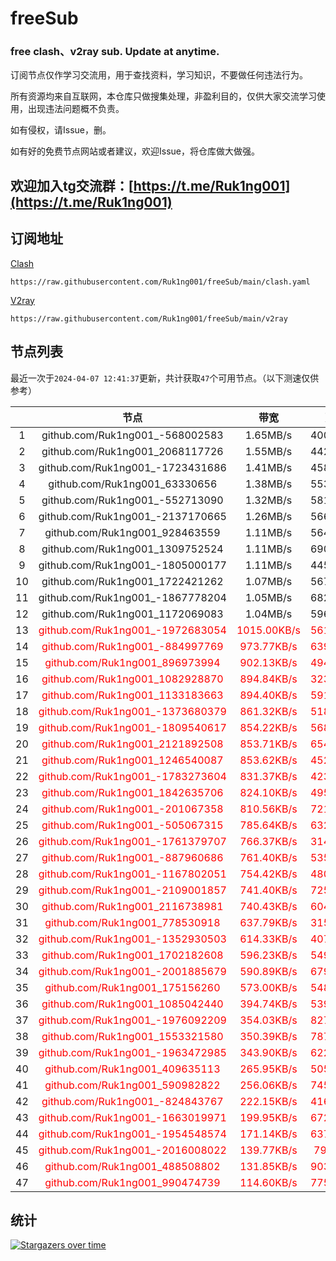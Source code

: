 # freeSub
### free clash、v2ray sub. Update at anytime.

订阅节点仅作学习交流用，用于查找资料，学习知识，不要做任何违法行为。

所有资源均来自互联网，本仓库只做搜集处理，非盈利目的，仅供大家交流学习使用，出现违法问题概不负责。

如有侵权，请Issue，删。

如有好的免费节点网站或者建议，欢迎Issue，将仓库做大做强。

## 欢迎加入tg交流群：[https://t.me/Ruk1ng001](https://t.me/Ruk1ng001)

## 订阅地址
[Clash](https://raw.githubusercontent.com/Ruk1ng001/freeSub/main/clash.yaml)
```
https://raw.githubusercontent.com/Ruk1ng001/freeSub/main/clash.yaml
```
[V2ray](https://raw.githubusercontent.com/Ruk1ng001/freeSub/main/v2ray)
```
https://raw.githubusercontent.com/Ruk1ng001/freeSub/main/v2ray
```

## 节点列表

最近一次于`2024-04-07 12:41:37`更新，共计获取`47`个可用节点。（以下测速仅供参考）

|  | 节点 | 带宽 | 延迟 |
|:-:|:--:|:--:|:--:|
 | 1 | github.com/Ruk1ng001_-568002583 | 1.65MB/s | 400.00ms |
 | 2 | github.com/Ruk1ng001_2068117726 | 1.55MB/s | 442.00ms |
 | 3 | github.com/Ruk1ng001_-1723431686 | 1.41MB/s | 458.00ms |
 | 4 | github.com/Ruk1ng001_63330656 | 1.38MB/s | 553.00ms |
 | 5 | github.com/Ruk1ng001_-552713090 | 1.32MB/s | 581.00ms |
 | 6 | github.com/Ruk1ng001_-2137170665 | 1.26MB/s | 566.00ms |
 | 7 | github.com/Ruk1ng001_928463559 | 1.11MB/s | 564.00ms |
 | 8 | github.com/Ruk1ng001_1309752524 | 1.11MB/s | 690.00ms |
 | 9 | github.com/Ruk1ng001_-1805000177 | 1.11MB/s | 445.00ms |
 | 10 | github.com/Ruk1ng001_1722421262 | 1.07MB/s | 567.00ms |
 | 11 | github.com/Ruk1ng001_-1867778204 | 1.05MB/s | 682.00ms |
 | 12 | github.com/Ruk1ng001_1172069083 | 1.04MB/s | 596.00ms |
 | 13 | <font color=red>github.com/Ruk1ng001_-1972683054</font> | <font color=red>1015.00KB/s</font> | <font color=red>561.00ms</font> |
 | 14 | <font color=red>github.com/Ruk1ng001_-884997769</font> | <font color=red>973.77KB/s</font> | <font color=red>639.00ms</font> |
 | 15 | <font color=red>github.com/Ruk1ng001_896973994</font> | <font color=red>902.13KB/s</font> | <font color=red>494.00ms</font> |
 | 16 | <font color=red>github.com/Ruk1ng001_1082928870</font> | <font color=red>894.84KB/s</font> | <font color=red>323.00ms</font> |
 | 17 | <font color=red>github.com/Ruk1ng001_1133183663</font> | <font color=red>894.40KB/s</font> | <font color=red>591.00ms</font> |
 | 18 | <font color=red>github.com/Ruk1ng001_-1373680379</font> | <font color=red>861.32KB/s</font> | <font color=red>518.00ms</font> |
 | 19 | <font color=red>github.com/Ruk1ng001_-1809540617</font> | <font color=red>854.22KB/s</font> | <font color=red>568.00ms</font> |
 | 20 | <font color=red>github.com/Ruk1ng001_2121892508</font> | <font color=red>853.71KB/s</font> | <font color=red>654.00ms</font> |
 | 21 | <font color=red>github.com/Ruk1ng001_1246540087</font> | <font color=red>853.62KB/s</font> | <font color=red>452.00ms</font> |
 | 22 | <font color=red>github.com/Ruk1ng001_-1783273604</font> | <font color=red>831.37KB/s</font> | <font color=red>423.00ms</font> |
 | 23 | <font color=red>github.com/Ruk1ng001_1842635706</font> | <font color=red>824.10KB/s</font> | <font color=red>495.00ms</font> |
 | 24 | <font color=red>github.com/Ruk1ng001_-201067358</font> | <font color=red>810.56KB/s</font> | <font color=red>721.00ms</font> |
 | 25 | <font color=red>github.com/Ruk1ng001_-505067315</font> | <font color=red>785.64KB/s</font> | <font color=red>632.00ms</font> |
 | 26 | <font color=red>github.com/Ruk1ng001_-1761379707</font> | <font color=red>766.37KB/s</font> | <font color=red>314.00ms</font> |
 | 27 | <font color=red>github.com/Ruk1ng001_-887960686</font> | <font color=red>761.40KB/s</font> | <font color=red>535.00ms</font> |
 | 28 | <font color=red>github.com/Ruk1ng001_-1167802051</font> | <font color=red>754.42KB/s</font> | <font color=red>480.00ms</font> |
 | 29 | <font color=red>github.com/Ruk1ng001_-2109001857</font> | <font color=red>741.40KB/s</font> | <font color=red>725.00ms</font> |
 | 30 | <font color=red>github.com/Ruk1ng001_2116738981</font> | <font color=red>740.43KB/s</font> | <font color=red>604.00ms</font> |
 | 31 | <font color=red>github.com/Ruk1ng001_778530918</font> | <font color=red>637.79KB/s</font> | <font color=red>315.00ms</font> |
 | 32 | <font color=red>github.com/Ruk1ng001_-1352930503</font> | <font color=red>614.33KB/s</font> | <font color=red>407.00ms</font> |
 | 33 | <font color=red>github.com/Ruk1ng001_1702182608</font> | <font color=red>596.23KB/s</font> | <font color=red>549.00ms</font> |
 | 34 | <font color=red>github.com/Ruk1ng001_-2001885679</font> | <font color=red>590.89KB/s</font> | <font color=red>679.00ms</font> |
 | 35 | <font color=red>github.com/Ruk1ng001_175156260</font> | <font color=red>573.00KB/s</font> | <font color=red>548.00ms</font> |
 | 36 | <font color=red>github.com/Ruk1ng001_1085042440</font> | <font color=red>394.74KB/s</font> | <font color=red>539.00ms</font> |
 | 37 | <font color=red>github.com/Ruk1ng001_-1976092209</font> | <font color=red>354.03KB/s</font> | <font color=red>827.00ms</font> |
 | 38 | <font color=red>github.com/Ruk1ng001_1553321580</font> | <font color=red>350.39KB/s</font> | <font color=red>787.00ms</font> |
 | 39 | <font color=red>github.com/Ruk1ng001_-1963472985</font> | <font color=red>343.90KB/s</font> | <font color=red>622.00ms</font> |
 | 40 | <font color=red>github.com/Ruk1ng001_409635113</font> | <font color=red>265.95KB/s</font> | <font color=red>505.00ms</font> |
 | 41 | <font color=red>github.com/Ruk1ng001_590982822</font> | <font color=red>256.06KB/s</font> | <font color=red>745.00ms</font> |
 | 42 | <font color=red>github.com/Ruk1ng001_-824843767</font> | <font color=red>222.15KB/s</font> | <font color=red>416.00ms</font> |
 | 43 | <font color=red>github.com/Ruk1ng001_-1663019971</font> | <font color=red>199.95KB/s</font> | <font color=red>672.00ms</font> |
 | 44 | <font color=red>github.com/Ruk1ng001_-1954548574</font> | <font color=red>171.14KB/s</font> | <font color=red>637.00ms</font> |
 | 45 | <font color=red>github.com/Ruk1ng001_-2016008022</font> | <font color=red>139.77KB/s</font> | <font color=red>79.00ms</font> |
 | 46 | <font color=red>github.com/Ruk1ng001_488508802</font> | <font color=red>131.85KB/s</font> | <font color=red>903.00ms</font> |
 | 47 | <font color=red>github.com/Ruk1ng001_990474739</font> | <font color=red>114.60KB/s</font> | <font color=red>775.00ms</font> |


## 统计

[![Stargazers over time](https://starchart.cc/Ruk1ng001/freeSub.svg)](https://starchart.cc/Ruk1ng001/freeSub)
